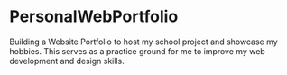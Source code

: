 # PersonalWebPortfolio
Building a Website Portfolio to host my school project and showcase my hobbies. This serves as a practice ground for me to improve my web development and design skills.
